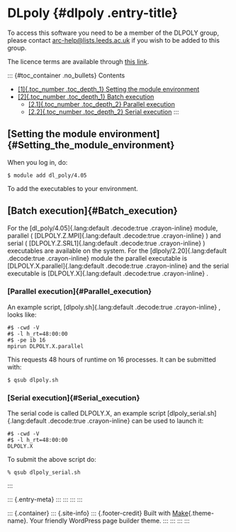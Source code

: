 DLpoly {#dlpoly .entry-title}
======

To access this software you need to be a member of the DLPOLY group,
please contact <arc-help@lists.leeds.ac.uk> if you wish to be added to
this group.

The licence terms are available through [this
link](https://arc.leeds.ac.uk/software/applications/dlpoly/dlpoly-licence-conditions/).

::: {#toc_container .no_bullets}
Contents

-   [[1]{.toc_number .toc_depth_1} Setting the module
    environment](#Setting_the_module_environment)
-   [[2]{.toc_number .toc_depth_1} Batch execution](#Batch_execution)
    -   [[2.1]{.toc_number .toc_depth_2} Parallel
        execution](#Parallel_execution)
    -   [[2.2]{.toc_number .toc_depth_2} Serial
        execution](#Serial_execution)
:::

[Setting the module environment]{#Setting_the_module_environment}
-----------------------------------------------------------------

When you log in, do:

    $ module add dl_poly/4.05

To add the executables to your environment.

[Batch execution]{#Batch_execution}
-----------------------------------

For the [dl\_poly/4.05]{.lang:default .decode:true .crayon-inline}
module, parallel ( [DLPOLY.Z.MPI]{.lang:default .decode:true
.crayon-inline} ) and serial ( [DLPOLY.Z.SRL1]{.lang:default
.decode:true .crayon-inline} ) executables are available on the system.
For the [dlpoly/2.20]{.lang:default .decode:true .crayon-inline} module
the parallel executable is [DLPOLY.X.parallel]{.lang:default
.decode:true .crayon-inline} and the serial executable is
[DLPOLY.X]{.lang:default .decode:true .crayon-inline} .

### [Parallel execution]{#Parallel_execution}

An example script, [dlpoly.sh]{.lang:default .decode:true
.crayon-inline} , looks like:

    #$ -cwd -V 
    #$ -l h_rt=48:00:00
    #$ -pe ib 16
    mpirun DLPOLY.X.parallel 

This requests 48 hours of runtime on 16 processes. It can be submitted
with:

    $ qsub dlpoly.sh

### [Serial execution]{#Serial_execution}

The serial code is called DLPOLY.X, an example script
[dlpoly\_serial.sh]{.lang:default .decode:true .crayon-inline} can be
used to launch it:

    #$ -cwd -V 
    #$ -l h_rt=48:00:00
    DLPOLY.X 

To submit the above script do:

    % qsub dlpoly_serial.sh 
:::

::: {.entry-meta}
:::
:::
:::
:::

::: {.container}
::: {.site-info}
::: {.footer-credit}
Built with [Make](https://thethemefoundry.com/make/){.theme-name}. Your
friendly WordPress page builder theme.
:::
:::
:::
:::
